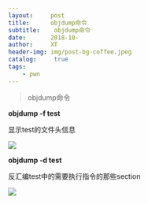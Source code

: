 ```yaml
---
layout:     post
title:      objdump命令
subtitle:    objdump命令
date:       2018-10-
author:     XT
header-img: img/post-bg-coffee.jpeg
catalog: 	 true
tags:
    - pwn
---
```



> objdump命令

**objdump -f test**

显示test的文件头信息


![](https://raw.githubusercontent.com/xineting/xineting.github.io/master/img/obj1.png)

**objdump -d test**

反汇编test中的需要执行指令的那些section

![](https://raw.githubusercontent.com/xineting/xineting.github.io/master/img/obj2.png)

